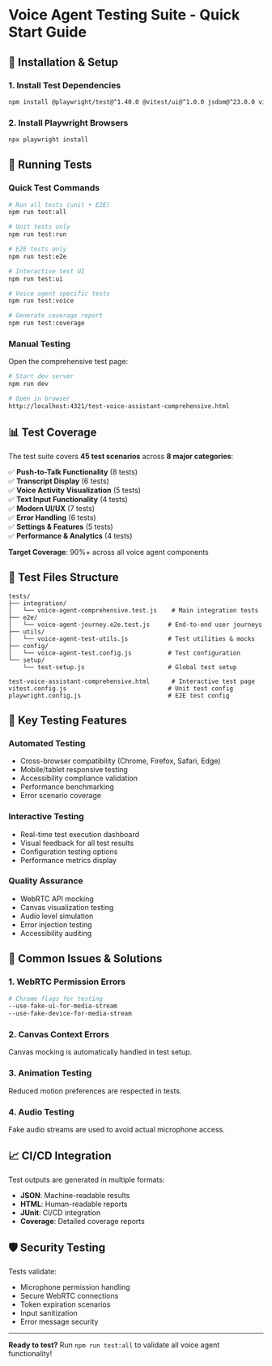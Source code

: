 # Voice Agent Testing Suite - Quick Start Guide

## 🚀 Installation & Setup

### 1. Install Test Dependencies
```bash
npm install @playwright/test@^1.40.0 @vitest/ui@^1.0.0 jsdom@^23.0.0 vitest@^1.0.0 --save-dev
```

### 2. Install Playwright Browsers
```bash
npx playwright install
```

## 🧪 Running Tests

### Quick Test Commands
```bash
# Run all tests (unit + E2E)
npm run test:all

# Unit tests only
npm run test:run

# E2E tests only  
npm run test:e2e

# Interactive test UI
npm run test:ui

# Voice agent specific tests
npm run test:voice

# Generate coverage report
npm run test:coverage
```

### Manual Testing
Open the comprehensive test page:
```bash
# Start dev server
npm run dev

# Open in browser
http://localhost:4321/test-voice-assistant-comprehensive.html
```

## 📊 Test Coverage

The test suite covers **45 test scenarios** across **8 major categories**:

✅ **Push-to-Talk Functionality** (8 tests)  
✅ **Transcript Display** (6 tests)  
✅ **Voice Activity Visualization** (5 tests)  
✅ **Text Input Functionality** (4 tests)  
✅ **Modern UI/UX** (7 tests)  
✅ **Error Handling** (6 tests)  
✅ **Settings & Features** (5 tests)  
✅ **Performance & Analytics** (4 tests)  

**Target Coverage**: 90%+ across all voice agent components

## 🔧 Test Files Structure

```
tests/
├── integration/
│   └── voice-agent-comprehensive.test.js    # Main integration tests
├── e2e/
│   └── voice-agent-journey.e2e.test.js     # End-to-end user journeys
├── utils/
│   └── voice-agent-test-utils.js           # Test utilities & mocks
├── config/
│   └── voice-agent-test.config.js          # Test configuration
└── setup/
    └── test-setup.js                       # Global test setup

test-voice-assistant-comprehensive.html      # Interactive test page
vitest.config.js                            # Unit test config
playwright.config.js                        # E2E test config
```

## 🎯 Key Testing Features

### Automated Testing
- Cross-browser compatibility (Chrome, Firefox, Safari, Edge)
- Mobile/tablet responsive testing
- Accessibility compliance validation
- Performance benchmarking
- Error scenario coverage

### Interactive Testing
- Real-time test execution dashboard
- Visual feedback for all test results
- Configuration testing options
- Performance metrics display

### Quality Assurance
- WebRTC API mocking
- Canvas visualization testing
- Audio level simulation
- Error injection testing
- Accessibility auditing

## 🚨 Common Issues & Solutions

### 1. WebRTC Permission Errors
```bash
# Chrome flags for testing
--use-fake-ui-for-media-stream
--use-fake-device-for-media-stream
```

### 2. Canvas Context Errors
Canvas mocking is automatically handled in test setup.

### 3. Animation Testing
Reduced motion preferences are respected in tests.

### 4. Audio Testing
Fake audio streams are used to avoid actual microphone access.

## 📈 CI/CD Integration

Test outputs are generated in multiple formats:
- **JSON**: Machine-readable results
- **HTML**: Human-readable reports  
- **JUnit**: CI/CD integration
- **Coverage**: Detailed coverage reports

## 🛡️ Security Testing

Tests validate:
- Microphone permission handling
- Secure WebRTC connections
- Token expiration scenarios
- Input sanitization
- Error message security

---

**Ready to test?** Run `npm run test:all` to validate all voice agent functionality!